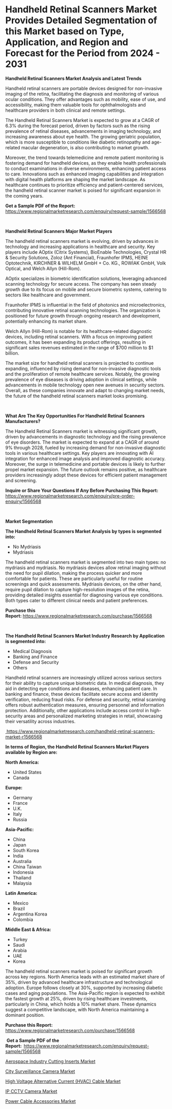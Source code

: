 <p><h1>Handheld Retinal Scanners Market Provides Detailed Segmentation of this Market based on Type, Application, and Region and Forecast for the Period from 2024 - 2031</h1></p><p><strong>Handheld Retinal Scanners Market Analysis and Latest Trends</strong></p>
<p><p>Handheld retinal scanners are portable devices designed for non-invasive imaging of the retina, facilitating the diagnosis and monitoring of various ocular conditions. They offer advantages such as mobility, ease of use, and accessibility, making them valuable tools for ophthalmologists and healthcare providers in both clinical and remote settings.</p><p>The Handheld Retinal Scanners Market is expected to grow at a CAGR of 6.3% during the forecast period, driven by factors such as the rising prevalence of retinal diseases, advancements in imaging technology, and increasing awareness about eye health. The growing geriatric population, which is more susceptible to conditions like diabetic retinopathy and age-related macular degeneration, is also contributing to market growth.</p><p>Moreover, the trend towards telemedicine and remote patient monitoring is fostering demand for handheld devices, as they enable health professionals to conduct examinations in diverse environments, enhancing patient access to care. Innovations such as enhanced imaging capabilities and integration with digital health platforms are shaping the market landscape. As healthcare continues to prioritize efficiency and patient-centered services, the handheld retinal scanner market is poised for significant expansion in the coming years.</p></p>
<p><strong>Get a Sample PDF of the Report:&nbsp;</strong> <a href="https://www.regionalmarketresearch.com/enquiry/request-sample/1566568">https://www.regionalmarketresearch.com/enquiry/request-sample/1566568</a></p>
<p>&nbsp;</p>
<p><strong>Handheld Retinal Scanners Major Market Players</strong></p>
<p><p>The handheld retinal scanners market is evolving, driven by advances in technology and increasing applications in healthcare and security. Key players include AOptix (Citrix Systems), BioEnable Technologies, Crystal HR & Security Solutions, Zoloz (Ant Financial), Fraunhofer IPMS, HEINE Optotechnik, KIRCHNER & WILHELM GmbH + Co. KG., ROWIAK GmbH, Volk Optical, and Welch Allyn (Hill-Rom).</p><p>AOptix specializes in biometric identification solutions, leveraging advanced scanning technology for secure access. The company has seen steady growth due to its focus on mobile and secure biometric systems, catering to sectors like healthcare and government.</p><p>Fraunhofer IPMS is influential in the field of photonics and microelectronics, contributing innovative retinal scanning technologies. The organization is positioned for future growth through ongoing research and development, potentially enhancing its market share.</p><p>Welch Allyn (Hill-Rom) is notable for its healthcare-related diagnostic devices, including retinal scanners. With a focus on improving patient outcomes, it has been expanding its product offerings, resulting in significant sales revenues estimated in the range of $700 million to $1 billion.</p><p>The market size for handheld retinal scanners is projected to continue expanding, influenced by rising demand for non-invasive diagnostic tools and the proliferation of remote healthcare services. Notably, the growing prevalence of eye diseases is driving adoption in clinical settings, while advancements in mobile technology open new avenues in security sectors. Overall, as these companies innovate and adapt to changing market needs, the future of the handheld retinal scanners market looks promising.</p></p>
<p>&nbsp;</p>
<p><strong>What Are The Key Opportunities For Handheld Retinal Scanners Manufacturers?</strong></p>
<p><p>The Handheld Retinal Scanners market is witnessing significant growth, driven by advancements in diagnostic technology and the rising prevalence of eye disorders. The market is expected to expand at a CAGR of around 9% through 2028, fueled by increasing demand for non-invasive diagnostic tools in various healthcare settings. Key players are innovating with AI integration for enhanced image analysis and improved diagnostic accuracy. Moreover, the surge in telemedicine and portable devices is likely to further propel market expansion. The future outlook remains positive, as healthcare providers increasingly adopt these devices for efficient patient management and screening.</p></p>
<p><strong>Inquire or Share Your Questions If Any Before Purchasing This Report:</strong> <a href="https://www.regionalmarketresearch.com/enquiry/pre-order-enquiry/1566568">https://www.regionalmarketresearch.com/enquiry/pre-order-enquiry/1566568</a></p>
<p>&nbsp;</p>
<p><strong>Market Segmentation</strong></p>
<p><strong>The Handheld Retinal Scanners Market Analysis by types is segmented into:</strong></p>
<p><ul><li>No Mydriasis</li><li>Mydriasis</li></ul></p>
<p><p>The handheld retinal scanners market is segmented into two main types: no mydriasis and mydriasis. No mydriasis devices allow retinal imaging without the need for pupil dilation, making the process quicker and more comfortable for patients. These are particularly useful for routine screenings and quick assessments. Mydriasis devices, on the other hand, require pupil dilation to capture high-resolution images of the retina, providing detailed insights essential for diagnosing various eye conditions. Both types cater to different clinical needs and patient preferences.</p></p>
<p><strong>Purchase this Report:&nbsp;</strong><a href="https://www.regionalmarketresearch.com/purchase/1566568">https://www.regionalmarketresearch.com/purchase/1566568</a></p>
<p>&nbsp;</p>
<p><strong>The Handheld Retinal Scanners Market Industry Research by Application is segmented into:</strong></p>
<p><ul><li>Medical Diagnosis</li><li>Banking and Finance</li><li>Defense and Security</li><li>Others</li></ul></p>
<p><p>Handheld retinal scanners are increasingly utilized across various sectors for their ability to capture unique biometric data. In medical diagnosis, they aid in detecting eye conditions and diseases, enhancing patient care. In banking and finance, these devices facilitate secure access and identity verification, reducing fraud risks. For defense and security, retinal scanning offers robust authentication measures, ensuring personnel and information protection. Additionally, other applications include access control in high-security areas and personalized marketing strategies in retail, showcasing their versatility across industries.</p></p>
<p><a href="https://www.regionalmarketresearch.com/handheld-retinal-scanners-market-r1566568">&nbsp;https://www.regionalmarketresearch.com/handheld-retinal-scanners-market-r1566568</a></p>
<p><strong>In terms of Region, the Handheld Retinal Scanners Market Players available by Region are:</strong></p>
<p>
    <p> <strong> North America: </strong>
        <ul>
            <li>United States</li>
            <li>Canada</li>
        </ul>
        </p> 
    <p> <strong> Europe: </strong>
        <ul>
            <li>Germany</li>
            <li>France</li>
            <li>U.K.</li>
            <li>Italy</li>
            <li>Russia</li>
        </ul>
        </p> 
    <p> <strong> Asia-Pacific: </strong>
        <ul>
            <li>China</li>
            <li>Japan</li>
            <li>South Korea</li>
            <li>India</li>
            <li>Australia</li>
            <li>China Taiwan</li>
            <li>Indonesia</li>
            <li>Thailand</li>
            <li>Malaysia</li>
        </ul>
        </p> 
    <p> <strong> Latin America: </strong>
        <ul>
            <li>Mexico</li>
            <li>Brazil</li>
            <li>Argentina Korea</li>
            <li>Colombia</li>
        </ul>
        </p> 
    <p> <strong> Middle East & Africa: </strong>
        <ul>
            <li>Turkey</li>
            <li>Saudi</li>
            <li>Arabia</li>
            <li>UAE</li>
            <li>Korea</li>
        </ul>
    </p>
    </p>
<p><p>The handheld retinal scanners market is poised for significant growth across key regions. North America leads with an estimated market share of 35%, driven by advanced healthcare infrastructure and technological adoption. Europe follows closely at 30%, supported by increasing diabetic cases and aging populations. The Asia-Pacific region is expected to exhibit the fastest growth at 25%, driven by rising healthcare investments, particularly in China, which holds a 10% market share. These dynamics suggest a competitive landscape, with North America maintaining a dominant position.</p></p>
<p><strong>Purchase this Report: </strong><a href="https://www.regionalmarketresearch.com/purchase/1566568">https://www.regionalmarketresearch.com/purchase/1566568</a></p>
<p>&nbsp;<strong>Get a Sample PDF of the Report:&nbsp;&nbsp;</strong><a href="https://www.regionalmarketresearch.com/enquiry/request-sample/1566568">https://www.regionalmarketresearch.com/enquiry/request-sample/1566568</a></p>
<p><strong></strong></p>
<p><p><a href="https://medium.com/@tpmgnbnv96/aerospace-industry-cutting-inserts-market-size-growth-trends-statistics-forecasts-2024-d6497ac92f5d?postPublishedType=repub">Aerospace Industry Cutting Inserts Market</a></p><p><a href="https://www.linkedin.com/pulse/city-surveillance-camera-market-global-share-ranking-overall-glgqe?trackingId=qTYJPXlDTuCKD1yN4n9h3g%3D%3D">City Surveillance Camera Market</a></p><p><a href="https://issuu.com/reportprime-2/docs/high-voltage-alternative-current-hv_f4f4ffff8b74a9">High Voltage Alternative Current (HVAC) Cable Market</a></p><p><a href="https://www.linkedin.com/pulse/global-ip-cctv-camera-market-trends-innovations-forward-looking-owkpe?trackingId=Zx9V0E8eRaeDakir9U60cA%3D%3D">IP CCTV Camera Market</a></p><p><a href="https://issuu.com/reportprime-2/docs/power-cable-accessories-market-size_8f69d1f8b3884d">Power Cable Accessories Market</a></p></p>